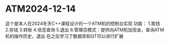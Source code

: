 # ATM2024-12-14
这个是本人在2024冬天C++课程设计的一个ATM机的控制台实现
功能：
1.取钱
2.存钱
3.转账
4.信息查询
5.退出
6.管理员模式：提供向ATM机加现金，查询ATM机的操作历史，退出
在之后学习了数据库和QT可以进行扩展
